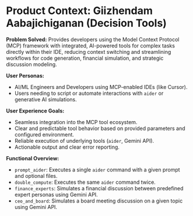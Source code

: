 # Product Context: Giizhendam Aabajichiganan (Decision Tools)

**Problem Solved:** Provides developers using the Model Context Protocol (MCP) framework with integrated, AI-powered tools for complex tasks directly within their IDE, reducing context switching and streamlining workflows for code generation, financial simulation, and strategic discussion modeling.

**User Personas:**
*   AI/ML Engineers and Developers using MCP-enabled IDEs (like Cursor).
*   Users needing to script or automate interactions with `aider` or generative AI simulations.

**User Experience Goals:**
*   Seamless integration into the MCP tool ecosystem.
*   Clear and predictable tool behavior based on provided parameters and configured environment.
*   Reliable execution of underlying tools (`aider`, Gemini API).
*   Actionable output and clear error reporting.

**Functional Overview:**
*   `prompt_aider`: Executes a single `aider` command with a given prompt and optional files.
*   `double_compute`: Executes the same `aider` command twice.
*   `finance_experts`: Simulates a financial discussion between predefined expert personas using Gemini API.
*   `ceo_and_board`: Simulates a board meeting discussion on a given topic using Gemini API. 